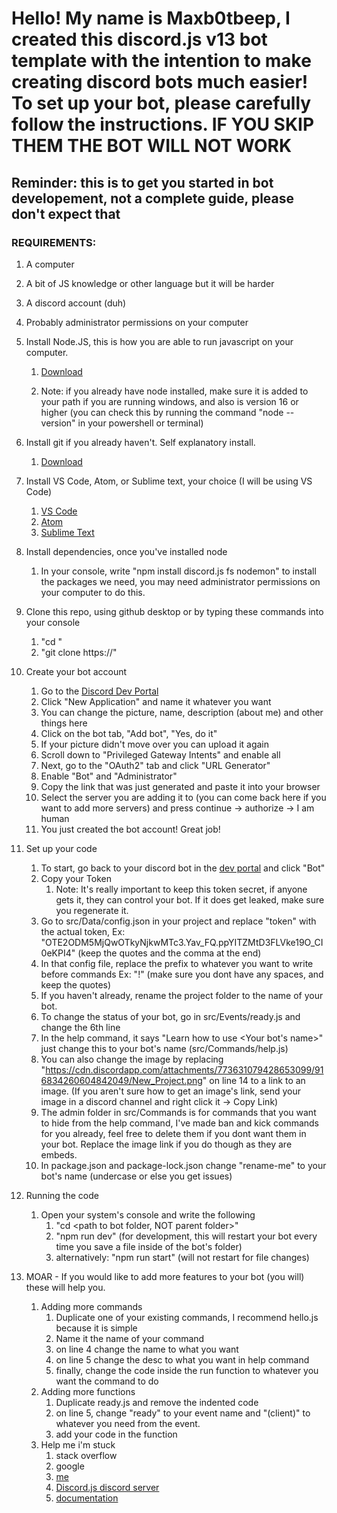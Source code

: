 # Hello! My name is Maxb0tbeep, I created this discord.js v13 bot template with the intention to make creating discord bots much easier! To set up your bot, please carefully follow the instructions. IF YOU SKIP THEM THE BOT WILL NOT WORK

## Reminder: this is to get you started in bot developement, not a complete guide, please don't expect that

### REQUIREMENTS:
1. A computer
2. A bit of JS knowledge or other language but it will be harder
3. A discord account (duh)
4. Probably administrator permissions on your computer

1. Install Node.JS, this is how you are able to run javascript on your computer. 
    1. [Download](https://nodejs.org/en/download/)

    2. Note: if you already have node installed, make sure it is added to your path if you are running windows, and also is version 16 or higher (you can check this by running the command "node --version" in your powershell or terminal)

2. Install git if you already haven't. Self explanatory install. 
    1. [Download](https://git-scm.com/downloads)

3. Install VS Code, Atom, or Sublime text, your choice (I will be using VS Code)
    1. [VS Code](https://code.visualstudio.com/download)
    2. [Atom](https://atom.io/)
    3. [Sublime Text](https://www.sublimetext.com/)

4. Install dependencies, once you've installed node 
    1. In your console, write "npm install discord.js fs nodemon" to install the packages we need, you may need administrator permissions on your computer to do this.

5. Clone this repo, using github desktop or by typing these commands into your console
    1. "cd <location you want to clone to.>"
    2. "git clone https://"

6. Create your bot account
    1. Go to the [Discord Dev Portal](https://discord.com/developers/applications)
    2. Click "New Application" and name it whatever you want
    3. You can change the picture, name, description (about me) and other things here
    4. Click on the bot tab, "Add bot", "Yes, do it"
    5. If your picture didn't move over you can upload it again
    6. Scroll down to "Privileged Gateway Intents" and enable all
    7. Next, go to the "OAuth2" tab and click "URL Generator"
    8. Enable "Bot" and "Administrator"
    9. Copy the link that was just generated and paste it into your browser
    10. Select the server you are adding it to (you can come back here if you want to add more servers) and press continue -> authorize -> I am human
    11. You just created the bot account! Great job!

7. Set up your code
    1. To start, go back to your discord bot in the [dev portal](https://discord.com/developers/applications) and click "Bot"
    2. Copy your Token 
        1. Note: It's really important to keep this token secret, if anyone gets it, they can control your bot. If it does get leaked, make sure you regenerate it.
    3. Go to src/Data/config.json in your project and replace "token" with the actual token, Ex: "OTE2ODM5MjQwOTkyNjkwMTc3.Yav_FQ.ppYITZMtD3FLVke19O_CI0eKPI4" (keep the quotes and the comma at the end)
    4. In that config file, replace the prefix to whatever you want to write before commands Ex: "!" (make sure you dont have any spaces, and keep the quotes)
    5. If you haven't already, rename the project folder to the name of your bot.
    6. To change the status of your bot, go in src/Events/ready.js and change the 6th line
    7. In the help command, it says "Learn how to use <Your bot's name>" just change this to your bot's name (src/Commands/help.js)
    8. You can also change the image by replacing "https://cdn.discordapp.com/attachments/773631079428653099/916834260604842049/New_Project.png" on line 14 to a link to an image. (If you aren't sure how to get an image's link, send your image in a discord channel and right click it -> Copy Link)
    9. The admin folder in src/Commands is for commands that you want to hide from the help command, I've made ban and kick commands for you already, feel free to delete them if you dont want them in your bot. Replace the image link if you do though as they are embeds.
    10. In package.json and package-lock.json change "rename-me" to your bot's name (undercase or else you get issues)

8. Running the code
    1. Open your system's console and write the following
        1. "cd <path to bot folder, NOT parent folder>"
        2. "npm run dev" (for development, this will restart your bot every time you save a file inside of the bot's folder)
        3. alternatively: "npm run start" (will not restart for file changes)

9. MOAR - If you would like to add more features to your bot (you will) these will help you.

    1. Adding more commands
        1. Duplicate one of your existing commands, I recommend hello.js because it is simple
        2. Name it the name of your command
        3. on line 4 change the name to what you want
        4. on line 5 change the desc to what you want in help command
        5. finally, change the code inside the run function to whatever you want the command to do
    2. Adding more functions
        1. Duplicate ready.js and remove the indented code
        2. on line 5, change "ready" to your event name and "(client)" to whatever you need from the event.
        3. add your code in the function
    3. Help me i'm stuck 
        1. stack overflow
        2. google
        3. [me](https://fanlink.to/maxb0tbeep)
        4. [Discord.js discord server](https://discord.gg/djs)
        5. [documentation](https://discord.js.org/#/docs/main/stable/general/welcome)
